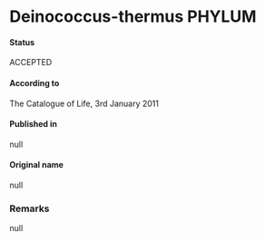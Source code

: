 Deinococcus-thermus PHYLUM
=======

#### Status
ACCEPTED

#### According to
The Catalogue of Life, 3rd January 2011

#### Published in
null

#### Original name
null

### Remarks
null